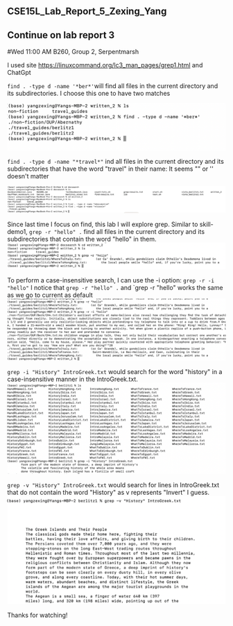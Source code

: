 ## CSE15L_Lab_Report_5_Zexing_Yang
## Continue on lab report 3
#Wed 11:00 AM B260, Group 2, Serpentmarsh



I used site https://linuxcommand.org/lc3_man_pages/grep1.html and ChatGpt




`find . -type d -name '*ber*'`will find all files in the current directory and its subdirectories.
I choose this one to have two matches



![Image](report5-6.png)


 `find . -type d -name "*travel*"` ind all files in the current directory and its subdirectories that have the word "travel" in their name:
It seems "" or '' doesn't matter


![Image](report5-1.png)






Since last time I focus on find, this lab I will explore grep. Similar to skill-demo1, 
`grep -r "hello" .` find all files in the current directory and its subdirectories that contain the word "hello" in them.
![Image](report5-2.png)





 To perform a case-insensitive search, I can use the -i option: `grep -r -i "hello"`
 I notice that `grep -r "hello" .` and `grep -r "hello" works the same as we go to current as default
![Image](report5-3.png)
 
 
 
 
 `grep -i "History" IntroGreek.txt` would search for the word "history" in a case-insensitive manner in the IntroGreek.txt.
![Image](report5-4.png)






`grep -v "History" IntroGreek.txt` would search for lines in IntroGreek.txt that do not contain the word "History" 
as v represents "Invert" I guess.
![Image](report5-5.png)




Thanks for watching!



